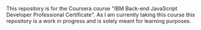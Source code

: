 This repository is for the Coursera course "IBM Back-end JavaScript Developer Professional Certificate". As I am currently taking this course this repository is a work in progress and is solely meant for learning purposes.
